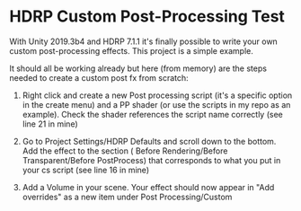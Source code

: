 # HDRP Custom Post-Processing Test

With Unity 2019.3b4 and HDRP 7.1.1 it's finally possible to write your own custom post-processing effects. This project is a simple example.

It should all be working already but here (from memory) are the steps needed to create a custom post fx from scratch:

1. Right click and create a new Post processing script (it's a specific option in the create menu) and a PP shader (or use the scripts in my repo as an example). Check the shader references the script name correctly (see line 21 in mine)

2. Go to Project Settings/HDRP Defaults and scroll down to the bottom. Add the effect to the section (
Before Rendering/Before Transparent/Before PostProcess) that corresponds to what you put in your cs script (see line 16 in mine)

3. Add a Volume in your scene. Your effect should now appear in "Add overrides" as a new item under Post Processing/Custom
